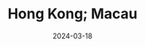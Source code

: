 ---
published:  false
post_id:    2024-03-HK
title:      Hong Kong; Macau
date:       2024-03-18
date_start: 2024-03-18
date_end:   2024-03-24
images:
  - ext:    2024-03-HK_00.jpg
    width:  3000
    height: 2144
    ar:			5-7
    date:   2024-03-19
    loc:    Hong Kong
    meta:   Man Mo Temple, Hong Kong
tags:
  - Travel
  - Europe
---